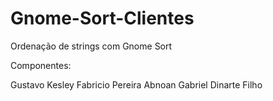 # Gnome-Sort-Clientes
Ordenação de strings com Gnome Sort


Componentes:

Gustavo Kesley
Fabricio Pereira
Abnoan Gabriel
Dinarte Filho

